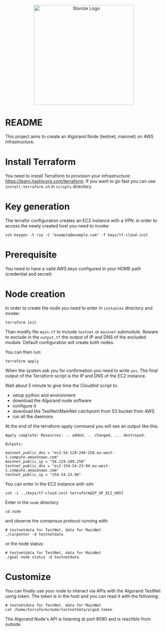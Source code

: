 <p align="center">
  <a href="http://stonize.com/" target="blank"><img src="https://stonize.com/static/media/logo_2.b1e2c59b.png" width="320" alt="Stonize Logo" /></a>
</p>

# README

This project aims to create an Algorand Node (testnet, mainnet) on AWS infrastructure.

# Install Terraform

You need to install Terraform to provision your infrastructure: https://learn.hashicorp.com/terraform.
If you want to go fast you can use `install-terraform.sh` in `scripts` directory.

# Key generation

The terrafor configuration creates an EC2 instance with a VPN: in order to access the newly created 
host you need to invoke: 

```
ssh-keygen -t rsa -C "example@example.com" -f keys/tf-cloud-init
```

# Prerequisite

You need to have a valid AWS keys configured in your HOME path (credential and secret)

# Node creation

In order to create the node you need to enter in `instances` directory and invoke:

`terraform init`

Than modify file `main.tf` to include `testnet` or `mainnet` submodule. 
Beware to exclude in the `output.tf` the output of IP and DNS of the excluded module.
Default configuration will create both nodes.

You can then run:

`terraform apply`

When the system ask you for confirmation you need to write `yes`.
The final output of the Terraform script is the IP and DNS of the EC2 instance.

Wait about 5 minute to give time the CloudInit script to:
- setup python and environment
- download the Algorand node software
- configure it
- download the TestNet/MainNet catchpoint from S3 bucket from AWS
- run all the daemons

At the end of the terraform apply command you will see an output like this:

```
Apply complete! Resources: .. added, .. changed, ... destroyed.

Outputs:

mainnet_public_dns = "ec2-54-129-249-258.eu-west-1.compute.amazonaws.com"
mainnet_public_ip = "54.129.249.258"
testnet_public_dns = "ec2-154-54-23-94.eu-west-1.compute.amazonaws.com"
testnet_public_ip = "154.54.23.94"
```

You can enter in the EC2 instance with ssh:

```
ssh -i ../keys/tf-cloud-init terraform@IP_OF_EC2_HOST
```

Enter in the `node` directory

```
cd node
```

and observe the consensus protocol running with:

```
# testnetdata for TestNet, data for MainNet
./carpenter -d testnetdata
```

or the node status:

```
# testnetdata for TestNet, data for MainNet
./goal node status -d testnetdata
```

# Customize

You can finally use your node to interact via APIs with the Algorand TestNet using token.
The token is in the host and you can read it with the following:

```
# testnetdata for TestNet, data for MainNet
cat /home/terraform/node/testnetdata/algod.token
```

The Algorand Node's API is listening at port 8080 and is reachble from outside.

